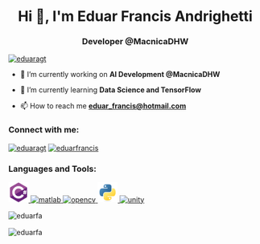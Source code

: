 <h1 align="center">Hi 👋, I'm Eduar Francis Andrighetti</h1>
<h3 align="center">Developer @MacnicaDHW</h3>

<p align="left"> <a href="https://twitter.com/eduaragt" target="blank"><img src="https://img.shields.io/twitter/follow/eduaragt?logo=twitter&style=for-the-badge" alt="eduaragt" /></a> </p>

- 🔭 I’m currently working on **AI Development @MacnicaDHW**

- 🌱 I’m currently learning **Data Science and TensorFlow**

- 📫 How to reach me **eduar_francis@hotmail.com**

<h3 align="left">Connect with me:</h3>
<p align="left">
<a href="https://twitter.com/eduaragt" target="blank"><img align="center" src="https://raw.githubusercontent.com/rahuldkjain/github-profile-readme-generator/master/src/images/icons/Social/twitter.svg" alt="eduaragt" height="30" width="40" /></a>
<a href="https://instagram.com/eduarfrancis" target="blank"><img align="center" src="https://raw.githubusercontent.com/rahuldkjain/github-profile-readme-generator/master/src/images/icons/Social/instagram.svg" alt="eduarfrancis" height="30" width="40" /></a>
</p>

<h3 align="left">Languages and Tools:</h3>
<p align="left"> <a href="https://www.w3schools.com/cs/" target="_blank" rel="noreferrer"> <img src="https://raw.githubusercontent.com/devicons/devicon/master/icons/csharp/csharp-original.svg" alt="csharp" width="40" height="40"/> </a> <a href="https://www.mathworks.com/" target="_blank" rel="noreferrer"> <img src="https://upload.wikimedia.org/wikipedia/commons/2/21/Matlab_Logo.png" alt="matlab" width="40" height="40"/> </a> <a href="https://opencv.org/" target="_blank" rel="noreferrer"> <img src="https://www.vectorlogo.zone/logos/opencv/opencv-icon.svg" alt="opencv" width="40" height="40"/> </a> <a href="https://www.python.org" target="_blank" rel="noreferrer"> <img src="https://raw.githubusercontent.com/devicons/devicon/master/icons/python/python-original.svg" alt="python" width="40" height="40"/> </a> <a href="https://unity.com/" target="_blank" rel="noreferrer"> <img src="https://www.vectorlogo.zone/logos/unity3d/unity3d-icon.svg" alt="unity" width="40" height="40"/> </a> </p>

<p><img align="center" src="https://github-readme-stats.vercel.app/api/top-langs?username=eduarfa&show_icons=true&locale=en&layout=compact" alt="eduarfa" /></p>

<p><img align="center" src="https://github-readme-streak-stats.herokuapp.com/?user=eduarfa&" alt="eduarfa" /></p>
